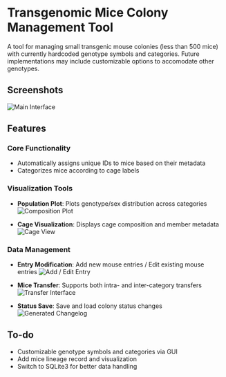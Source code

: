 # Transgenomic Mice Colony Management Tool

A tool for managing small transgenic mouse colonies (less than 500 mice) with currently hardcoded genotype symbols and categories. Future implementations may include customizable options to accomodate other genotypes.

## Screenshots

![Main Interface](https://github.com/user-attachments/assets/272dad77-d4d4-4ae3-b97d-a813498d6047)

## Features

### Core Functionality
- Automatically assigns unique IDs to mice based on their metadata
- Categorizes mice according to cage labels

### Visualization Tools
- **Population Plot**: Plots genotype/sex distribution across categories  
  ![Composition Plot](https://github.com/user-attachments/assets/48ec8048-253a-443c-8e5a-997e4ec5746d)
  
- **Cage Visualization**: Displays cage composition and member metadata  
  ![Cage View](https://github.com/user-attachments/assets/42e79822-18f7-46be-92bd-e71d6bd7b273)

### Data Management
- **Entry Modification**: Add new mouse entries / Edit existing mouse entries
    ![Add / Edit Entry](https://github.com/user-attachments/assets/5caca7d9-5a40-425c-bb34-b754fd8b17e6)

- **Mice Transfer**: Supports both intra- and inter-category transfers  
  ![Transfer Interface](https://github.com/user-attachments/assets/297ac91c-4cbd-41fd-a1de-2b1d2bda5c34)

- **Status Save**: Save and load colony status changes
![Generated Changelog](https://github.com/user-attachments/assets/8c4e70dc-214d-4841-b83a-d8c698ae939c)

## To-do
- Customizable genotype symbols and categories via GUI
- Add mice lineage record and visualization
- Switch to SQLite3 for better data handling
